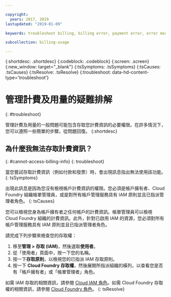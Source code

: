 ```yaml
---

copyright:
  years: 2017, 2019
lastupdated: "2019-01-09"

keywords: troubleshoot billing, billing error, payment error, error message

subcollection: billing-usage

---
```


{:shortdesc: .shortdesc}
{:codeblock: .codeblock}
{:screen: .screen}
{:new_window: target="_blank"}
{:tsSymptoms: .tsSymptoms}
{:tsCauses: .tsCauses}
{:tsResolve: .tsResolve}
{:troubleshoot: data-hd-content-type='troubleshoot'}


# 管理計費及用量的疑難排解
{: #troubleshoot}

管理計費及用量的一般問題可能包含存取您計費資訊的必要權限。在許多情況下，您可以遵照一些簡單的步驟，從問題回復。
{:shortdesc}


## 為什麼我無法存取計費資訊？
{: #cannot-access-billing-info}
{: troubleshoot}

當您嘗試存取計費資訊（例如付款和發票）時，會出現訊息指出無法使用該功能。
{: tsSymptoms}

出現此訊息是因為您沒有檢視帳戶計費資訊的權限。您必須是帳戶擁有者、Cloud Foundry 組織帳單管理員，或是對所有帳戶管理服務具有 IAM 原則並且已指派管理者角色。
{: tsCauses}

您可以檢視您身為帳戶擁有者之任何帳戶的計費資訊。帳單管理員可以檢視 Cloud Foundry 組織的計費資訊。此外，針對已啟用 IAM 的資源，您必須對所有帳戶管理服務具有 IAM 原則並且已指派管理者角色。

請完成下列步驟來檢查您的存取權：

  1. 移至**管理 > 存取 (IAM)**，然後選取**使用者**。
  2. 從「使用者」頁面中，按一下您的名稱。
  3. 按一下**存取原則**，以檢視您的已指派 IAM 存取原則。
  4. 按一下 **Cloud Foundry 存取權**，然後展開所指派組織的橫列，以查看您是否有「帳戶擁有者」或「帳單管理者」角色。

如需 IAM 存取的相關資訊，請參閱 [Cloud IAM 角色](/docs/iam?topic=iam-userroles)。如需 Cloud Foundry 存取權的相關資訊，請參閱 [Cloud Foundry 角色](/docs/iam?topic=iam-cfaccess)。
{: tsResolve}

